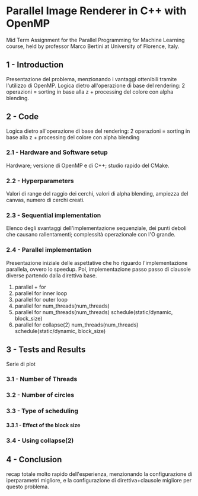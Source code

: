 # Parallel Image Renderer in C++ with OpenMP

Mid Term Assignment for the Parallel Programming for Machine Learning course, held by professor Marco Bertini at University of Florence, Italy.

## 1 - Introduction
Presentazione del problema, menzionando i vantaggi ottenibili tramite l'utilizzo di OpenMP.
Logica dietro all'operazione di base del rendering: 2 operazioni = sorting in base alla z + processing del colore con alpha blending.

## 2 - Code
Logica dietro all'operazione di base del rendering: 2 operazioni = sorting in base alla z + processing del colore con alpha blending

### 2.1 - Hardware and Software setup
Hardware; versione di OpenMP e di C++; studio rapido del CMake.

### 2.2 - Hyperparameters
Valori di range del raggio dei cerchi, valori di alpha blending, ampiezza del canvas, numero di cerchi creati.

### 2.3 - Sequential implementation
Elenco degli svantaggi dell'implementazione sequenziale, dei punti deboli che causano rallentamenti; complessità operazionale con l'O grande.

### 2.4 - Parallel implementation
Presentazione iniziale delle aspettative che ho riguardo l'implementazione parallela, ovvero lo speedup.
Poi, implementazione passo passo di clausole diverse partendo dalla direttiva base.
1. parallel + for
2. parallel for inner loop
3. parallel for outer loop
4. parallel for num_threads(num_threads)
5. parallel for num_threads(num_threads) schedule(static/dynamic, block_size)
6. parallel for collapse(2) num_threads(num_threads) schedule(static/dynamic, block_size)

## 3 - Tests and Results
Serie di plot

### 3.1 - Number of Threads

### 3.2 - Number of circles

### 3.3 - Type of scheduling

#### 3.3.1 - Effect of the block size

### 3.4 - Using collapse(2)

## 4 - Conclusion
recap totale molto rapido dell'esperienza, menzionando la configurazione di iperparametri migliore, e la configurazione di direttiva+clausole migliore per questo problema.
